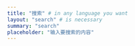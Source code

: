 ```yaml
---
title: "搜索" # in any language you want
layout: "search" # is necessary
summary: "search"
placeholder: "输入要搜索的内容"
---
```

